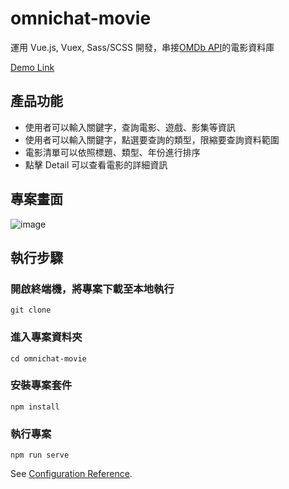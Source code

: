 # omnichat-movie

運用 Vue.js, Vuex, Sass/SCSS 開發，串接[OMDb API](http://www.omdbapi.com/)的電影資料庫

[Demo Link](https://marcolin1.github.io/omnichat-movie/)

## 產品功能

- 使用者可以輸入關鍵字，查詢電影、遊戲、影集等資訊
- 使用者可以輸入關鍵字，點選要查詢的類型，限縮要查詢資料範圍
- 電影清單可以依照標題、類型、年份進行排序
- 點擊 Detail 可以查看電影的詳細資訊

## 專案畫面

![image](https://github.com/MarcoLin1/omnichat-movie/blob/master/src/assets/mainPage.png)

## 執行步驟

### 開啟終端機，將專案下載至本地執行

```
git clone
```

### 進入專案資料夾

```
cd omnichat-movie
```

### 安裝專案套件

```
npm install
```

### 執行專案

```
npm run serve
```

See [Configuration Reference](https://cli.vuejs.org/config/).
